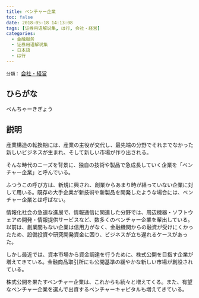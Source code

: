 ```yaml
---
title: ベンチャー企業
toc: false
date: 2018-05-18 14:13:08
tags: [证券用语解说集, は行, 会社・経営]
categories:
  - 金融服务
  - 证券用语解说集
  - 日本語
  - は行
---
```


`分類：` [会社・経営](/tags/会社・経営/)

## ひらがな

べんちゃーきぎょう

## 説明

産業構造の転換期には、産業の主役が交代し、最先端の分野でそれまでなかった新しいビジネスが生まれ、そして新しい市場が作り出される。

そんな時代のニーズを背景に、独自の技術や製品で急成長していく企業を「ベンチャー企業」と呼んでいる。

ふつうこの呼び方は、新規に興され、創業からあまり時が経っていない企業に対して用いる。既存の大手企業が新技術や新製品を開発したような場合には、ベンチャー企業とは呼ばない。

情報化社会の急速な進展で、情報通信に関連した分野では、周辺機器・ソフトウェアの開発・情報提供サービスなど、数多くのベンチャー企業を輩出している。以前は、創業間もない企業は信用力がなく、金融機関からの融資が受けにくかったため、設備投資や研究開発資金に困り、ビジネスが立ち遅れるケースがあった。

しかし最近では、資本市場から資金調達を行うために、株式公開を目指す企業が増えてきている。金融商品取引所にも公開基準の緩やかな新しい市場が創設されている。

株式公開を果たすベンチャー企業は、これからも続々と増えてくる。また、有望なベンチャー企業を選んで出資するベンチャーキャピタルも増えてきている。
